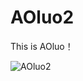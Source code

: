 # AOluo2
This is AOluo！


![AOluo2](https://github.com/XYiYiYiYiYiYiYi/AOluo2/assets/108056537/746b9704-e113-414c-8dd0-89fc97fd897d)
